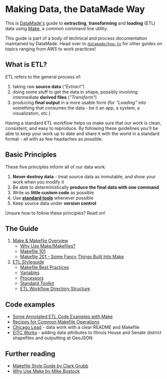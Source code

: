 # Making Data, the DataMade Way

This is [DataMade's](http://datamade.us) guide to **extracting**, **transforming** and **loading** (ETL) data using [Make](http://en.wikipedia.org/wiki/Make_%28software%29), a common command line utility.

This guide is part of a body of technical and process documentation maintained by DataMade. Head over to [`datamade/how-to`](
https://github.com/datamade/how-to/) for other guides on topics ranging from AWS to work practices!

## What is ETL?

ETL refers to the general process of:

1. taking raw **source data** (*"Extract"*)
2. doing some stuff to get the data in shape, possibly involving intermediate **derived files** (*"Transform"*)
3. producing **final output** in a more usable form (for *"Loading"* into something that consumes the data - be it an app, a system, a visualization, etc.)

Having a standard ETL workflow helps us make sure that our work is clean, consistent, and easy to reproduce. By following these guidelines you'll be able to keep your work up to date and share it with the world in a standard format - all with as few headaches as possible.

## Basic Principles

These five principles inform all of our data work:

1. **Never destroy data** - treat source data as immutable, and show your work when you modify it
2. Be able to deterministically **produce the final data with one command**
3. Write as **little custom code** as possible
4. Use **[standard tools](https://github.com/datamade/data-making-guidelines/blob/master/styleguide.md#4-standard-toolkit)** whenever possible
5. Keep source data under **version control**

Unsure how to follow these principles? Read on!

## The Guide

1. [Make & Makefile Overview](https://github.com/datamade/data-making-guidelines/blob/master/make.md)
    - [Why Use Make/Makefiles?](https://github.com/datamade/data-making-guidelines/blob/master/make.md#1-why-use-makemakefiles)
    - [Makefile 101](https://github.com/datamade/data-making-guidelines/blob/master/make.md#2-makefile-101)
    - [Makefile 201 - Some Fancy Things Built Into Make](https://github.com/datamade/data-making-guidelines/blob/master/make.md#3-makefile-201---some-fancy-things-built-into-make)
2. [ETL Styleguide](https://github.com/datamade/data-making-guidelines/blob/master/styleguide.md)
    - [Makefile Best Practices](https://github.com/datamade/data-making-guidelines/blob/master/styleguide.md#1-makefile-best-practices)
    - [Variables](https://github.com/datamade/data-making-guidelines/blob/master/styleguide.md#2-variables)
    - [Processors](https://github.com/datamade/data-making-guidelines/blob/master/styleguide.md#3-processors)
    - [Standard Toolkit](https://github.com/datamade/data-making-guidelines/blob/master/styleguide.md#4-standard-toolkit)
    - [ETL Workflow Directory Structure](https://github.com/datamade/data-making-guidelines/blob/master/styleguide.md#5-etl-workflow-directory-structure)

## Code examples
- [Some Annotated ETL Code Examples with Make](http://datamade.github.io/data-making-guidelines/)
- [Recipes for Common Makefile Operations](https://github.com/datamade/data-making-guidelines/blob/master/common_recipes.md)
- [Chicago Lead](https://github.com/City-Bureau/chicago-lead) - data work with a clear README and Makefile
- [EITC Works](https://github.com/datamade/eitc-map/tree/master/data) - adding data attributes to Illinois House and Senate district shapefiles and outputting at GeoJSON

## Further reading
- [Makefile Style Guide by Clark Grubb](http://clarkgrubb.com/makefile-style-guide#data-workflows)
- [Why Use Make by Mike Bostock](http://bost.ocks.org/mike/make/)
